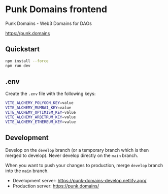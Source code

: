 # Punk Domains frontend

Punk Domains - Web3 Domains for DAOs

https://punk.domains 

## Quickstart

```bash
npm install --force
npm run dev
```

## .env

Create the `.env` file with the following keys:

```bash
VITE_ALCHEMY_POLYGON_KEY=value
VITE_ALCHEMY_MUMBAI_KEY=value
VITE_ALCHEMY_OPTIMISM_KEY=value
VITE_ALCHEMY_ARBITRUM_KEY=value
VITE_ALCHEMY_ETHEREUM_KEY=value
```

## Development

Develop on the `develop` branch (or a temporary branch which is then merged to develop). Never develop directly on the `main` branch.

When you want to push your changes to production, merge `develop` branch into the `main` branch.

- Development server: https://punk-domains-develop.netlify.app/ 
- Production server: https://punk.domains/